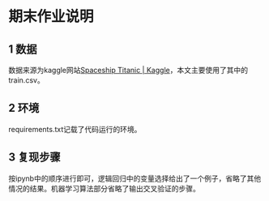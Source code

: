 # 期末作业说明
## 1 数据
数据来源为kaggle网站[Spaceship Titanic | Kaggle](https://www.kaggle.com/competitions/spaceship-titanic/data)，本文主要使用了其中的train.csv。

## 2 环境
requirements.txt记载了代码运行的环境。

## 3 复现步骤
按ipynb中的顺序进行即可，逻辑回归中的变量选择给出了一个例子，省略了其他情况的结果。机器学习算法部分省略了输出交叉验证的步骤。
